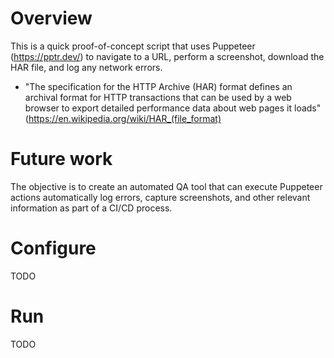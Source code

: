 # Overview
This is a quick proof-of-concept script that uses Puppeteer (https://pptr.dev/) to navigate to a URL, perform a screenshot, download the HAR file, and log any network errors.
- "The specification for the HTTP Archive (HAR) format defines an archival format for HTTP transactions that can be used by a web browser to export detailed performance data about web pages it loads" (https://en.wikipedia.org/wiki/HAR_(file_format)

# Future work
The objective is to create an automated QA tool that can execute Puppeteer actions automatically log errors, capture screenshots, and other relevant information as part of a CI/CD process.

# Configure
TODO

# Run
TODO
